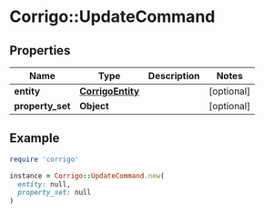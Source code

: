 # Corrigo::UpdateCommand

## Properties

| Name | Type | Description | Notes |
| ---- | ---- | ----------- | ----- |
| **entity** | [**CorrigoEntity**](CorrigoEntity.md) |  | [optional] |
| **property_set** | **Object** |  | [optional] |

## Example

```ruby
require 'corrigo'

instance = Corrigo::UpdateCommand.new(
  entity: null,
  property_set: null
)
```

